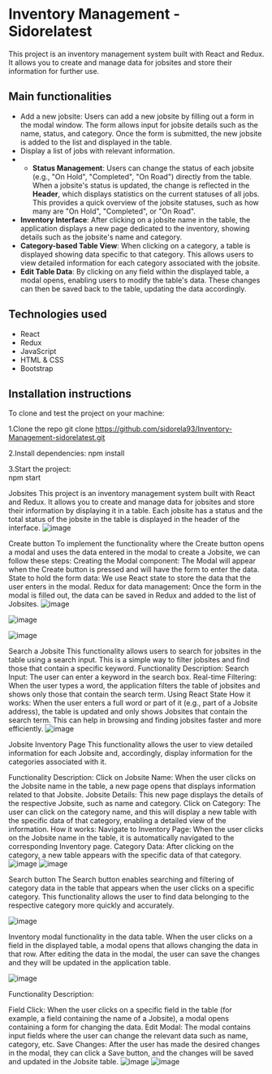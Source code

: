 # Inventory Management - Sidorelatest

This project is an inventory management system built with React and Redux. It allows you to create and manage data for jobsites and store their information for further use.

## Main functionalities
- Add a new jobsite: Users can add a new jobsite by filling out a form in the modal window. The form allows input for jobsite details such as the name, status, and category. Once the form is submitted, the new jobsite is added to the list and displayed in the table.
- Display a list of jobs with relevant information.
- 
  - **Status Management**: Users can change the status of each jobsite (e.g., "On Hold", "Completed", "On Road") directly from the table. When a jobsite's status is updated, the change is reflected in the **Header**, which displays statistics on the current statuses of all jobs. This provides a quick overview of the jobsite statuses, such as how many are "On Hold", "Completed", or "On Road".
- **Inventory Interface**: After clicking on a jobsite name in the table, the application displays a new page dedicated to the inventory, showing details such as the jobsite's name and category.
- **Category-based Table View**: When clicking on a category, a table is displayed showing data specific to that category. This allows users to view detailed information for each category associated with the jobsite.
- **Edit Table Data**: By clicking on any field within the displayed table, a modal opens, enabling users to modify the table's data. These changes can then be saved back to the table, updating the data accordingly.


## Technologies used
- React
- Redux
- JavaScript
- HTML & CSS
- Bootstrap

## Installation instructions
To clone and test the project on your machine:

1.Clone the repo
git clone https://github.com/sidorela93/Inventory-Management-sidorelatest.git

2.Install dependencies:
npm install

3.Start the project:   
npm start

Jobsites
This project is an inventory management system built with React and Redux. It allows you to create and manage data for jobsites and store their information by displaying it in a table.
Each jobsite has a status and the total status of the jobsite in the table is displayed in the header of the interface.
![image](https://github.com/user-attachments/assets/98ee084a-edc8-4d09-b3a9-a6a7ba064d21)

 
Create button
To implement the functionality where the Create button opens a modal and uses the data entered in the modal to create a Jobsite, we can follow these steps:
Creating the Modal component: The Modal will appear when the Create button is pressed and will have the form to enter the data.
State to hold the form data: We use React state to store the data that the user enters in the modal.
Redux for data management: Once the form in the modal is filled out, the data can be saved in Redux and added to the list of Jobsites.
 ![image](https://github.com/user-attachments/assets/61ce7332-5965-4d04-9643-b6b1d84e18c6)

 ![image](https://github.com/user-attachments/assets/bc95f38e-85aa-49c6-ae82-8341e3f68403)

 ![image](https://github.com/user-attachments/assets/98e6c13c-b221-4c5f-b768-66ce35141633)
 



 
Search a Jobsite
This functionality allows users to search for jobsites in the table using a search input. This is a simple way to filter jobsites and find those that contain a specific keyword.
Functionality Description:
Search Input: The user can enter a keyword in the search box.
Real-time Filtering: When the user types a word, the application filters the table of jobsites and shows only those that contain the search term.
Using React State
How it works:
When the user enters a full word or part of it (e.g., part of a Jobsite address), the table is updated and only shows Jobsites that contain the search term.
This can help in browsing and finding jobsites faster and more efficiently.
![image](https://github.com/user-attachments/assets/46db5b61-ea01-480d-b6a7-a6e98c6059fd)



 

Jobsite Inventory Page
This functionality allows the user to view detailed information for each Jobsite and, accordingly, display information for the categories associated with it.

Functionality Description:
Click on Jobsite Name: When the user clicks on the Jobsite name in the table, a new page opens that displays information related to that Jobsite.
Jobsite Details: This new page displays the details of the respective Jobsite, such as name and category.
Click on Category: The user can click on the category name, and this will display a new table with the specific data of that category, enabling a detailed view of the information.
How it works:
Navigate to Inventory Page: When the user clicks on the Jobsite name in the table, it is automatically navigated to the corresponding Inventory page.
Category Data: After clicking on the category, a new table appears with the specific data of that category.
![image](https://github.com/user-attachments/assets/38e2346d-30a5-4296-ac86-67eaaaf78aa7)
![image](https://github.com/user-attachments/assets/8bd5f6c4-0c4e-4f5d-8f90-a5eb30c9ebad)



 


 

Search button
The Search button enables searching and filtering of category data in the table that appears when the user clicks on a specific category. This functionality allows the user to find data belonging to the respective category more quickly and accurately.

 

![image](https://github.com/user-attachments/assets/81e0698f-10d9-4145-9282-6bb3c8bad388)




 Inventory modal functionality in the data table.
When the user clicks on a field in the displayed table, a modal opens that allows changing the data in that row. After editing the data in the modal, the user can save the changes and they will be updated in the application table.

![image](https://github.com/user-attachments/assets/bc98f9fb-a3a7-4f3d-90d8-45a0533a3e02)


Functionality Description:

Field Click: When the user clicks on a specific field in the table (for example, a field containing the name of a Jobsite), a modal opens containing a form for changing the data.
Edit Modal: The modal contains input fields where the user can change the relevant data such as name, category, etc.
Save Changes: After the user has made the desired changes in the modal, they can click a Save button, and the changes will be saved and updated in the Jobsite table.
![image](https://github.com/user-attachments/assets/d6c20800-dac9-4780-bc24-17459f63fbe5)
![image](https://github.com/user-attachments/assets/679ac319-927c-42fd-9b98-9824c6b66a49)




 




 
